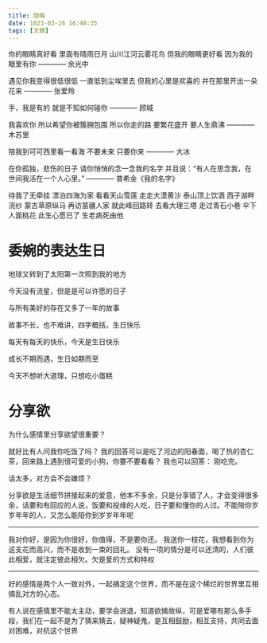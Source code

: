 ```yaml
---
title: 隐晦
date: 1023-03-26 16:48:35
tags: [文摘]
---
```


你的眼睛真好看
里面有晴雨日月
山川江河云雾花鸟
但我的眼睛更好看
因为我的眼里有你
    ———— 余光中

遇见你我变得很低很低
一直低到尘埃里去
但我的心里是欢喜的
并在那里开出一朵花来
    ———— 张爱玲
    

手，我是有的
就是不知如何碰你
    ———— 顾城
    

我喜欢你
所以希望你被簇拥包围
所以你走的路
要繁花盛开 要人生鼎沸
    ———— 木苏里
    

陪我到可可西里看一看海
不要未来
只要你来
    ———— 大冰


在你孤独，悲伤的日子
请你悄悄的念一念我的名字
并且说：“有人在思念我，在世间我活在一个人心里。”
———— 普希金《我的名字》

待我了无牵挂
漂泊四海为家
看看天山雪莲
走走大漠黄沙
泰山顶上饮酒
西子湖畔浣纱
蒙古草原纵马
再访苗疆人家
就此峰回路转
去看大理三塔
走过青石小巷
伞下人面桃花
此生心愿已了
生老病死由他


# 委婉的表达生日

地球又转到了太阳第一次照到我的地方

今天没有流星，但是是可以许愿的日子

与所有美好的存在又多了一年的故事

故事不长，也不难讲，四字概括，生日快乐

每天有每天的快乐，今天是生日快乐

成长不期而遇，生日如期而至

今天不想听大道理，只想吃小蛋糕


# 分享欲

为什么感情里分享欲望很重要？

就好比有人问我你吃饭了吗？ 我的回答可以是吃了河边的阳春面，喝了热的杏仁茶，回来路上遇到很可爱的小狗，你要不要看看？
我也可以回答： 刚吃完。

话太多，对方会不会嫌烦？

分享欲是生活细节拼接起来的爱意，他本不多余，只是分享错了人，才会变得很多余，话要和有回应的人说，饭要和投缘的人吃，日子要和懂你的人过。不能陪你岁岁年年的人，又怎么能陪你到岁岁年年呢

------------------

我对你好，是因为你很好，你值得，不是要你还。 我送你一枝花，我想看到你为这支花而高兴，而不是收到一束的回礼。
没有一项的情分是可以还清的，人们彼此相爱，就注定彼此相欠。欠是爱的方式和特权


-------

好的感情是两个人一致对外，一起搞定这个世界，而不是在这个稀烂的世界里互相搞乱对方的心态。

有人说在感情里不能太主动，要学会进退，知道欲擒故纵，可是爱哪有那么多手段，我们在一起不是为了猜来猜去，疑神疑鬼，是互相鼓励，相互支持，共同去面对困难，对抗这个世界